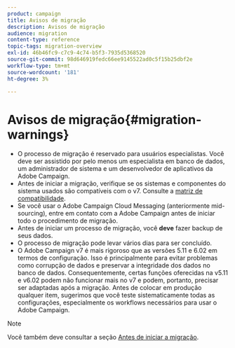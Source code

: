 ```yaml
---
product: campaign
title: Avisos de migração
description: Avisos de migração
audience: migration
content-type: reference
topic-tags: migration-overview
exl-id: 46b46fc9-c7c9-4c74-b5f3-7935d5368520
source-git-commit: 98d646919fedc66ee9145522ad0c5f15b25dbf2e
workflow-type: tm+mt
source-wordcount: '181'
ht-degree: 3%

---
```


# Avisos de migração{#migration-warnings}

* O processo de migração é reservado para usuários especialistas. Você deve ser assistido por pelo menos um especialista em banco de dados, um administrador de sistema e um desenvolvedor de aplicativos da Adobe Campaign.
* Antes de iniciar a migração, verifique se os sistemas e componentes do sistema usados são compatíveis com o v7. Consulte a [matriz de compatibilidade](../../rn/using/compatibility-matrix.md).
* Se você usar o Adobe Campaign Cloud Messaging (anteriormente mid-sourcing), entre em contato com a Adobe Campaign antes de iniciar todo o procedimento de migração.
* Antes de iniciar um processo de migração, você **deve** fazer backup de seus dados.
* O processo de migração pode levar vários dias para ser concluído.
* O Adobe Campaign v7 é mais rigoroso que as versões 5.11 e 6.02 em termos de configuração. Isso é principalmente para evitar problemas como corrupção de dados e preservar a integridade dos dados no banco de dados. Consequentemente, certas funções oferecidas na v5.11 e v6.02 podem não funcionar mais no v7 e podem, portanto, precisar ser adaptadas após a migração. Antes de colocar em produção qualquer item, sugerimos que você teste sistematicamente todas as configurações, especialmente os workflows necessários para usar o Adobe Campaign.

>[!NOTE]
>
>Você também deve consultar a seção [Antes de iniciar a migração](../../migration/using/before-starting-migration.md).
